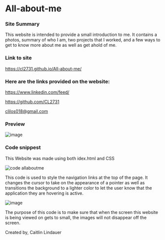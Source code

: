 # All-about-me
### Site Summary
This website is intended to provide a small introduction to me. It contains a photos, summary of who I am, two projects that I worked, and a few ways to get to know more about me as well as get ahold of me.

### Link to site
https://cl2731.github.io/All-about-me/

### Here are the links provided on the website:

https://www.linkedin.com/feed/

https://github.com/CL2731

clilos018@gmail.com

### Preview
![image](https://user-images.githubusercontent.com/100871996/160743816-5e922cb8-152c-4870-acee-4f1ab92288f7.png)

### Code snippest
This Website was made using both idex.html and CSS

![code allaboutme](https://user-images.githubusercontent.com/100871996/160743912-448756c0-2d72-4058-9d27-f189e9305b12.PNG)

This code is used to style the navigation links at the top of the page. It changes the cursor to take on the appearance of a pointer as well as transitions the background to a lighter color to let the user know that the application they are hovering is active.

![image](https://user-images.githubusercontent.com/100871996/160746550-75d87b37-c089-4d28-9a9e-d5f8df73fa00.png)

The purpose of this code is to make sure that when the screen this website is being viewed on gets to small, the images will not disappear off the screen.


Created by, Caitlin Lindauer
